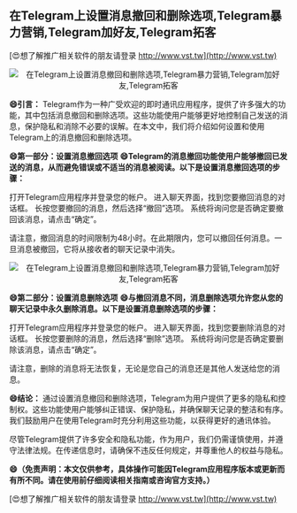 ## **在Telegram上设置消息撤回和删除选项,Telegram暴力营销,Telegram加好友,Telegram拓客**

[😍想了解推广相关软件的朋友请登录 http://www.vst.tw](http://www.vst.tw)

 <center><img src="https://vst.tw/MP4/tuiguang/png/1.png" alt="在Telegram上设置消息撤回和删除选项,Telegram暴力营销,Telegram加好友,Telegram拓客"></center>

**😄引言：**
Telegram作为一种广受欢迎的即时通讯应用程序，提供了许多强大的功能，其中包括消息撤回和删除选项。这些功能使用户能够更好地控制自己发送的消息，保护隐私和消除不必要的误解。在本文中，我们将介绍如何设置和使用Telegram上的消息撤回和删除选项。

**😄第一部分：设置消息撤回选项**
**😄Telegram的消息撤回功能使用户能够撤回已发送的消息，从而避免错误或不适当的消息被阅读。以下是设置消息撤回选项的步骤：**

打开Telegram应用程序并登录您的帐户。
进入聊天界面，找到您要撤回消息的对话框。
长按您要撤回的消息，然后选择“撤回”选项。
系统将询问您是否确定要撤回该消息，请点击“确定”。

请注意，撤回消息的时间限制为48小时。在此期限内，您可以撤回任何消息。一旦消息被撤回，它将从接收者的聊天记录中消失。

 <center><img src="https://vst.tw/MP4/tuiguang/png/8.png" alt="在Telegram上设置消息撤回和删除选项,Telegram暴力营销,Telegram加好友,Telegram拓客"></center>

**😄第二部分：设置消息删除选项**
**😄与撤回消息不同，消息删除选项允许您从您的聊天记录中永久删除消息。以下是设置消息删除选项的步骤：**

打开Telegram应用程序并登录您的帐户。
进入聊天界面，找到您要删除消息的对话框。
长按您要删除的消息，然后选择“删除”选项。
系统将询问您是否确定要删除该消息，请点击“确定”。

请注意，删除的消息将无法恢复，无论是您自己的消息还是其他人发送给您的消息。

**😄结论：**
通过设置消息撤回和删除选项，Telegram为用户提供了更多的隐私和控制权。这些功能使用户能够纠正错误、保护隐私，并确保聊天记录的整洁和有序。我们鼓励用户在使用Telegram时充分利用这些功能，以获得更好的通讯体验。

尽管Telegram提供了许多安全和隐私功能，作为用户，我们仍需谨慎使用，并遵守法律法规。在传递信息时，请确保不违反任何规定，并尊重他人的权益与隐私。

**😄（免责声明：本文仅供参考，具体操作可能因Telegram应用程序版本或更新而有所不同。请在使用前仔细阅读相关指南或咨询官方支持。）**

[😍想了解推广相关软件的朋友请登录 http://www.vst.tw](http://www.vst.tw)



